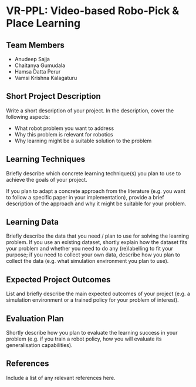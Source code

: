 # VR-PPL: Video-based Robo-Pick & Place Learning

## Team Members

* Anudeep Sajja
* Chaitanya Gumudala
* Hamsa Datta Perur
* Vamsi Krishna Kalagaturu

## Short Project Description

Write a short description of your project. In the description, cover the following aspects:

* What robot problem you want to address
* Why this problem is relevant for robotics
* Why learning might be a suitable solution to the problem

## Learning Techniques

Briefly describe which concrete learning technique(s) you plan to use to achieve the goals of your project.

If you plan to adapt a concrete approach from the literature (e.g. you want to follow a specific paper in your implementation), provide a brief description of the approach and why it might be suitable for your problem.

## Learning Data

Briefly describe the data that you need / plan to use for solving the learning problem. If you use an existing dataset, shortly explain how the dataset fits your problem and whether you need to do any (re)labelling to fit your purpose; if you need to collect your own data, describe how you plan to collect the data (e.g. what simulation environment you plan to use).

## Expected Project Outcomes

List and briefly describe the main expected outcomes of your project (e.g. a simulation environment or a trained policy for your problem of interest).

## Evaluation Plan

Shortly describe how you plan to evaluate the learning success in your problem (e.g. if you train a robot policy, how you will evaluate its generalisation capabilities).

## References

Include a list of any relevant references here.
